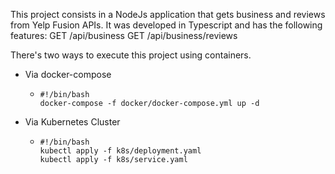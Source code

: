 This project consists in a NodeJs application that gets business and reviews from Yelp Fusion APIs. It was developed in Typescript and has the following features:
  GET /api/business
  GET /api/business/reviews

There's two ways to execute this project using containers.
  - Via docker-compose 
    - ```
      #!/bin/bash 
      docker-compose -f docker/docker-compose.yml up -d
      ```
  - Via Kubernetes Cluster 
    - ```
      #!/bin/bash 
      kubectl apply -f k8s/deployment.yaml
      kubectl apply -f k8s/service.yaml
      ```